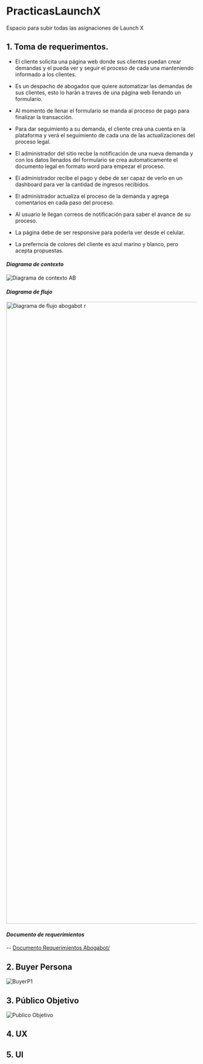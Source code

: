 # PracticasLaunchX
Espacio para subir todas las asignaciones de Launch X

## **1. Toma de requerimentos.**

- El cliente solicita una página web donde sus clientes puedan crear demandas y el pueda ver y seguir el proceso de cada una manteniendo informado a los clientes.

- Es un despacho de abogados que quiere automatizar las demandas de sus clientes, esto lo harán a traves de una página web llenando un formulario.

- Al momento de llenar el formulario se manda al proceso de pago para finalizar la transacción.

- Para dar seguimiento a su demanda, el cliente crea una cuenta en la plataforma y verá el seguimiento de cada una de las actualizaciones del proceso legal.

- El administrador del sitio recbe la notificación de una nueva demanda y con los datos llenados del formulario se crea automaticamente el documento legal en formato word para empezar el proceso.

- El administrador recibe el pago y debe de ser capaz de verlo en un dashboard para ver la cantidad de ingresos recibidos.

- El administrador actualiza el proceso de la demanda y agrega comentarios en cada paso del proceso.

- Al usuario le llegan correos de notificación para saber el avance de su proceso.

- La página debe de ser responsive para poderla ver desde el celular.

- La preferncia de colores del cliente es azul marino y blanco, pero acepta propuestas.

#### ***Diagrama de contexto***
![Diagrama de contexto AB](https://user-images.githubusercontent.com/114373231/195641383-301d3e53-f731-46b7-9f97-fd39758a71c0.jpg)


#### ***Diagrama de flujo***
<img width="1645" alt="Diagrama de flujo abogabot r" src="https://user-images.githubusercontent.com/114373231/194653448-1058236c-9141-492f-86a6-0a558954c93f.png">

#### ***Documento de requerimientos***
-- [Documento Requerimientos Abogabot/](https://github.com/JoseAntLX/PracticasLaunchX/blob/213e5b749e1e3a5ba2ac5016858fbab80f6acc61/Documento%20Requerimientos%20Abogabot/1Requerimientos.doc)

## **2. Buyer Persona**

![BuyerP1](https://user-images.githubusercontent.com/114373231/194653242-ea823ae6-f78a-4b77-b8e8-40f9d260f2ff.png)

## **3. Público Objetivo**

![Publico Objetivo](https://user-images.githubusercontent.com/114373231/194650389-e0bc39db-dba1-4f5e-b11e-ed34ee2f41b3.jpg)

## **4. UX**


## **5. UI**
